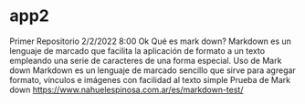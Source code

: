 # app2
Primer Repositorio
2/2/2022
8:00
Ok
Qué es mark down?
Markdown es un lenguaje de marcado que facilita la aplicación de formato a un texto empleando una serie de caracteres de una forma especial. 
Uso de Mark down
Markdown es un lenguaje de marcado sencillo que sirve para agregar formato, vínculos e imágenes con facilidad al texto simple
Prueba de Mark down
https://www.nahuelespinosa.com.ar/es/markdown-test/
